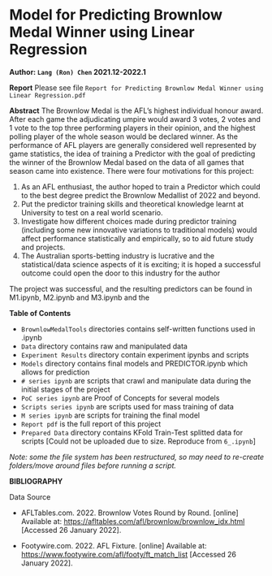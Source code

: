 # Model for Predicting Brownlow Medal Winner using Linear Regression
**Author: `Lang (Ron) Chen` 2021.12-2022.1**


**Report**
Please see file `Report for Predicting Brownlow Medal Winner using Linear Regression.pdf`

**Abstract**
The Brownlow Medal is the AFL’s highest individual honour award. After each game the adjudicating
umpire would award 3 votes, 2 votes and 1 vote to the top three performing players in their opinion,
and the highest polling player of the whole season would be declared winner.
As the performance of AFL players are generally considered well represented by game statistics, the
idea of training a Predictor with the goal of predicting the winner of the Brownlow Medal based on
the data of all games that season came into existence.
There were four motivations for this project:
1. As an AFL enthusiast, the author hoped to train a Predictor which could to the best degree predict the Brownlow Medallist of 2022 and beyond.
2. Put the predictor training skills and theoretical knowledge learnt at University to test on a real world scenario.
3. Investigate how different choices made during predictor training (including some new innovative variations to traditional models) would affect performance statistically and empirically, so to aid future study and projects.
4. The Australian sports-betting industry is lucrative and the statistical/data science aspects of it is exciting; it is hoped a successful outcome could open the door to this industry for the author

The project was successful, and the resulting predictors can be found in M1.ipynb, M2.ipynb and
M3.ipynb and the 


**Table of Contents**
- `BrownlowMedalTools` directories contains self-written functions used in .ipynb
- `Data` directory contains raw and manipulated data
- `Experiment Results` directory contain experiment ipynbs and scripts
- `Models` directory contains final models and PREDICTOR.ipynb which allows for prediction
- `# series ipynb` are scripts that crawl and manipulate data during the initial stages of the project
- `PoC series ipynb` are Proof of Concepts for several models
- `Scripts series ipynb` are scripts used for mass training of data
- `M series ipynb` are scripts for training the final model
- `Report pdf` is the full report of this project
- `Prepared Data` directory contains KFold Train-Test splitted data for scripts [Could not be uploaded due to size. Reproduce from `6_.ipynb`]


*Note: some the file system has been restructured, so may need to re-create folders/move around files before running a script.*


**BIBLIOGRAPHY**

Data Source

- AFLTables.com. 2022. Brownlow Votes Round by Round. [online] Available at: <https://afltables.com/afl/brownlow/brownlow_idx.html> [Accessed 26 January 2022].

- Footywire.com. 2022. AFL Fixture. [online] Available at: <https://www.footywire.com/afl/footy/ft_match_list> [Accessed 26 January 2022].
